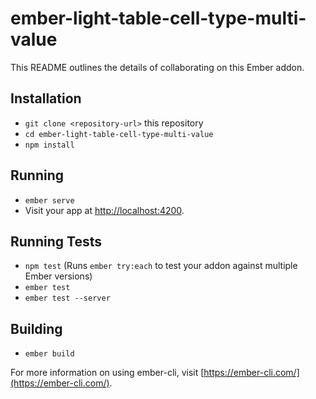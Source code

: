 # ember-light-table-cell-type-multi-value

This README outlines the details of collaborating on this Ember addon.

## Installation

* `git clone <repository-url>` this repository
* `cd ember-light-table-cell-type-multi-value`
* `npm install`

## Running

* `ember serve`
* Visit your app at [http://localhost:4200](http://localhost:4200).

## Running Tests

* `npm test` (Runs `ember try:each` to test your addon against multiple Ember versions)
* `ember test`
* `ember test --server`

## Building

* `ember build`

For more information on using ember-cli, visit [https://ember-cli.com/](https://ember-cli.com/).
